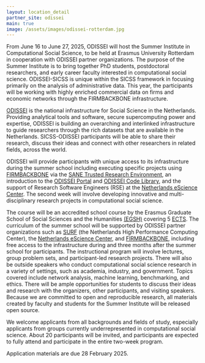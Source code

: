 ```yaml
---
layout: location_detail
partner_site: odissei
main: true
image: /assets/images/odissei-rotterdam.jpg
---
```


[//]: # (ORGANIZERS: Update the info to match your location. Add a site image to /assets/images/ and update the placeholder URL above to match it. See _data/2025/ODISSEI for yml files that control the header content, location info on general sites page, people lists, and sidebar.)

From June 16 to June 27, 2025, ODISSEI will host the Summer Institute in Computational Social Science, to be held at Erasmus University Rotterdam in cooperation with ODISSEI partner organizations. The purpose of the Summer Institute is to bring together PhD students, postdoctoral researchers, and early career faculty interested in computational social science. ODISSEI-SICSS is unique within the SICSS framework in focusing primarily on the analysis of administrative data. This year, the participants will be working with highly enriched commercial data on firms and economic networks through the FIRMBACKBONE infrastructure. 

[ODISSEI](https://odissei-data.nl/) is the national infrastructure for Social Science in the Netherlands. Providing analytical tools and software, secure supercomputing power and expertise, ODISSEI is building an overarching and interlinked infrastructure to guide researchers through the rich datasets that are available in the Netherlands. SICSS-ODISSEI participants will be able to share their research, discuss their ideas and connect with other researchers in related fields, across the world.

ODISSEI will provide participants with unique access to its infrastructure during the summer school including executing specific projects using [FIRMBACKBONE](https://firmbackbone.nl/) via the [SANE Trusted Research Environment](https://odissei-data.nl/facility/secure-analysis-environment-sane/), an introduction to the [ODISSEI Portal](https://odissei-data.nl/facility/odissei-portal/) and [ODISSEI Code Library](https://odissei-data.nl/facility/odissei-code-library/), and the support of Research Software Engineers (RSE) at the [Netherlands eScience Center](https://www.esciencecenter.nl/). The second week will involve developing innovative and multi-disciplinary research projects in computational social science.

The course will be an accredited school course by the Erasmus Graduate School of Social Sciences and the Humanities [(EGSH)](https://www.egsh.eur.nl/) covering 5 [ECTS](https://education.ec.europa.eu/education-levels/higher-education/inclusive-and-connected-higher-education/european-credit-transfer-and-accumulation-system). The curriculum of the summer school will be supported by ODISSEI partner organizations such as [SURF](https://www.surf.nl/en) (the Netherlands High Performance Computing Center), the [Netherlands eScience Center](https://www.esciencecenter.nl/), and [FIRMBACKBONE](https://firmbackbone.nl/), including free access to the infrastructure during and three months after the summer school for participants.
The instructional program will involve lectures, group problem sets, and participant-led research projects. There will also be outside speakers who conduct computational social science research in a variety of settings, such as academia, industry, and government. Topics covered include network analysis, machine learning, benchmarking, and ethics. There will be ample opportunities for students to discuss their ideas and research with the organizers, other participants, and visiting speakers. Because we are committed to open and reproducible research, all materials created by faculty and students for the Summer Institute will be released open source.  

We welcome applicants from all backgrounds and fields of study, especially applicants from groups currently underrepresented in computational social science. About 20 participants will be invited, and participants are expected to fully attend and participate in the entire two-week program.  

Application materials are due 28 February 2025.


[//]: # (ORGANIZERS: feel free to add a link to your application materials or your SICSS apply page above.)
